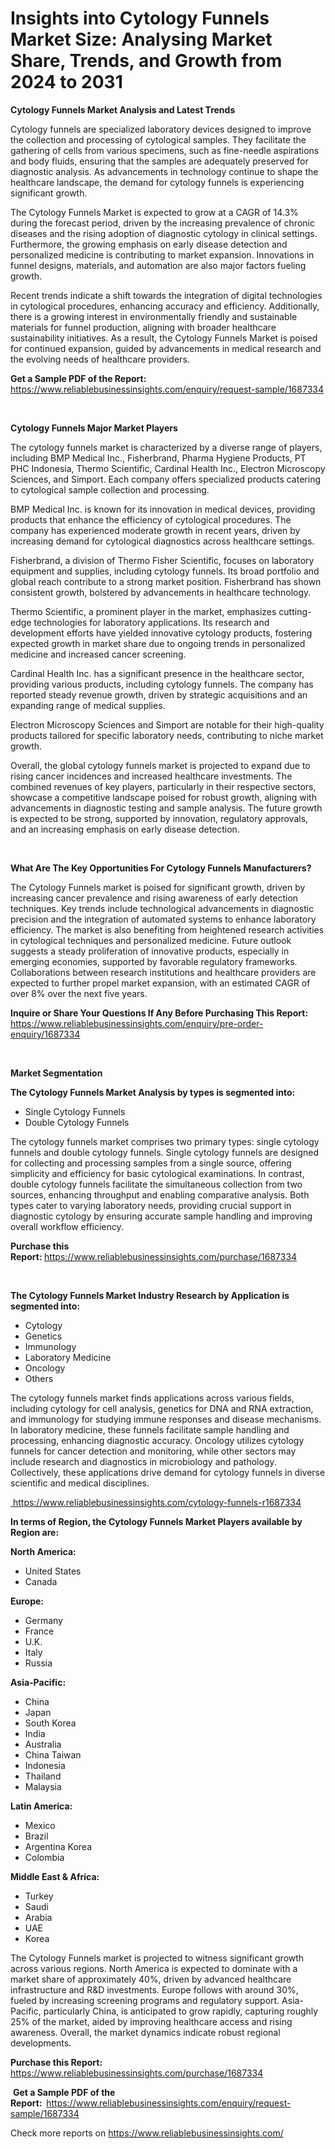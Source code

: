 <p><h1>Insights into Cytology Funnels Market Size: Analysing Market Share, Trends, and Growth from 2024 to 2031</h1></p><p><strong>Cytology Funnels Market Analysis and Latest Trends</strong></p>
<p><p>Cytology funnels are specialized laboratory devices designed to improve the collection and processing of cytological samples. They facilitate the gathering of cells from various specimens, such as fine-needle aspirations and body fluids, ensuring that the samples are adequately preserved for diagnostic analysis. As advancements in technology continue to shape the healthcare landscape, the demand for cytology funnels is experiencing significant growth.</p><p>The Cytology Funnels Market is expected to grow at a CAGR of 14.3% during the forecast period, driven by the increasing prevalence of chronic diseases and the rising adoption of diagnostic cytology in clinical settings. Furthermore, the growing emphasis on early disease detection and personalized medicine is contributing to market expansion. Innovations in funnel designs, materials, and automation are also major factors fueling growth.</p><p>Recent trends indicate a shift towards the integration of digital technologies in cytological procedures, enhancing accuracy and efficiency. Additionally, there is a growing interest in environmentally friendly and sustainable materials for funnel production, aligning with broader healthcare sustainability initiatives. As a result, the Cytology Funnels Market is poised for continued expansion, guided by advancements in medical research and the evolving needs of healthcare providers.</p></p>
<p><strong>Get a Sample PDF of the Report:&nbsp;</strong> <a href="https://www.reliablebusinessinsights.com/enquiry/request-sample/1687334?utm_campaign=101&utm_medium=2&utm_source=Github&utm_content=ia&utm_term=31122024&utm_id=cytology-funnels">https://www.reliablebusinessinsights.com/enquiry/request-sample/1687334</a></p>
<p>&nbsp;</p>
<p><strong>Cytology Funnels Major Market Players</strong></p>
<p><p>The cytology funnels market is characterized by a diverse range of players, including BMP Medical Inc., Fisherbrand, Pharma Hygiene Products, PT PHC Indonesia, Thermo Scientific, Cardinal Health Inc., Electron Microscopy Sciences, and Simport. Each company offers specialized products catering to cytological sample collection and processing.</p><p>BMP Medical Inc. is known for its innovation in medical devices, providing products that enhance the efficiency of cytological procedures. The company has experienced moderate growth in recent years, driven by increasing demand for cytological diagnostics across healthcare settings.</p><p>Fisherbrand, a division of Thermo Fisher Scientific, focuses on laboratory equipment and supplies, including cytology funnels. Its broad portfolio and global reach contribute to a strong market position. Fisherbrand has shown consistent growth, bolstered by advancements in healthcare technology.</p><p>Thermo Scientific, a prominent player in the market, emphasizes cutting-edge technologies for laboratory applications. Its research and development efforts have yielded innovative cytology products, fostering expected growth in market share due to ongoing trends in personalized medicine and increased cancer screening.</p><p>Cardinal Health Inc. has a significant presence in the healthcare sector, providing various products, including cytology funnels. The company has reported steady revenue growth, driven by strategic acquisitions and an expanding range of medical supplies.</p><p>Electron Microscopy Sciences and Simport are notable for their high-quality products tailored for specific laboratory needs, contributing to niche market growth.</p><p>Overall, the global cytology funnels market is projected to expand due to rising cancer incidences and increased healthcare investments. The combined revenues of key players, particularly in their respective sectors, showcase a competitive landscape poised for robust growth, aligning with advancements in diagnostic testing and sample analysis. The future growth is expected to be strong, supported by innovation, regulatory approvals, and an increasing emphasis on early disease detection.</p></p>
<p>&nbsp;</p>
<p><strong>What Are The Key Opportunities For Cytology Funnels Manufacturers?</strong></p>
<p><p>The Cytology Funnels market is poised for significant growth, driven by increasing cancer prevalence and rising awareness of early detection techniques. Key trends include technological advancements in diagnostic precision and the integration of automated systems to enhance laboratory efficiency. The market is also benefiting from heightened research activities in cytological techniques and personalized medicine. Future outlook suggests a steady proliferation of innovative products, especially in emerging economies, supported by favorable regulatory frameworks. Collaborations between research institutions and healthcare providers are expected to further propel market expansion, with an estimated CAGR of over 8% over the next five years.</p></p>
<p><strong>Inquire or Share Your Questions If Any Before Purchasing This Report:</strong> <a href="https://www.reliablebusinessinsights.com/enquiry/pre-order-enquiry/1687334?utm_campaign=101&utm_medium=2&utm_source=Github&utm_content=ia&utm_term=31122024&utm_id=cytology-funnels">https://www.reliablebusinessinsights.com/enquiry/pre-order-enquiry/1687334</a></p>
<p>&nbsp;</p>
<p><strong>Market Segmentation</strong></p>
<p><strong>The Cytology Funnels Market Analysis by types is segmented into:</strong></p>
<p><ul><li>Single Cytology Funnels</li><li>Double Cytology Funnels</li></ul></p>
<p><p>The cytology funnels market comprises two primary types: single cytology funnels and double cytology funnels. Single cytology funnels are designed for collecting and processing samples from a single source, offering simplicity and efficiency for basic cytological examinations. In contrast, double cytology funnels facilitate the simultaneous collection from two sources, enhancing throughput and enabling comparative analysis. Both types cater to varying laboratory needs, providing crucial support in diagnostic cytology by ensuring accurate sample handling and improving overall workflow efficiency.</p></p>
<p><strong>Purchase this Report:&nbsp;</strong><a href="https://www.reliablebusinessinsights.com/purchase/1687334?utm_campaign=101&utm_medium=2&utm_source=Github&utm_content=ia&utm_term=31122024&utm_id=cytology-funnels">https://www.reliablebusinessinsights.com/purchase/1687334</a></p>
<p>&nbsp;</p>
<p><strong>The Cytology Funnels Market Industry Research by Application is segmented into:</strong></p>
<p><ul><li>Cytology</li><li>Genetics</li><li>Immunology</li><li>Laboratory Medicine</li><li>Oncology</li><li>Others</li></ul></p>
<p><p>The cytology funnels market finds applications across various fields, including cytology for cell analysis, genetics for DNA and RNA extraction, and immunology for studying immune responses and disease mechanisms. In laboratory medicine, these funnels facilitate sample handling and processing, enhancing diagnostic accuracy. Oncology utilizes cytology funnels for cancer detection and monitoring, while other sectors may include research and diagnostics in microbiology and pathology. Collectively, these applications drive demand for cytology funnels in diverse scientific and medical disciplines.</p></p>
<p><a href="https://www.reliablebusinessinsights.com/cytology-funnels-r1687334?utm_campaign=101&utm_medium=2&utm_source=Github&utm_content=ia&utm_term=31122024&utm_id=cytology-funnels">&nbsp;https://www.reliablebusinessinsights.com/cytology-funnels-r1687334</a></p>
<p><strong>In terms of Region, the Cytology Funnels Market Players available by Region are:</strong></p>
<p>
    <p> <strong> North America: </strong>
        <ul>
            <li>United States</li>
            <li>Canada</li>
        </ul>
        </p> 
    <p> <strong> Europe: </strong>
        <ul>
            <li>Germany</li>
            <li>France</li>
            <li>U.K.</li>
            <li>Italy</li>
            <li>Russia</li>
        </ul>
        </p> 
    <p> <strong> Asia-Pacific: </strong>
        <ul>
            <li>China</li>
            <li>Japan</li>
            <li>South Korea</li>
            <li>India</li>
            <li>Australia</li>
            <li>China Taiwan</li>
            <li>Indonesia</li>
            <li>Thailand</li>
            <li>Malaysia</li>
        </ul>
        </p> 
    <p> <strong> Latin America: </strong>
        <ul>
            <li>Mexico</li>
            <li>Brazil</li>
            <li>Argentina Korea</li>
            <li>Colombia</li>
        </ul>
        </p> 
    <p> <strong> Middle East & Africa: </strong>
        <ul>
            <li>Turkey</li>
            <li>Saudi</li>
            <li>Arabia</li>
            <li>UAE</li>
            <li>Korea</li>
        </ul>
    </p>
    </p>
<p><p>The Cytology Funnels market is projected to witness significant growth across various regions. North America is expected to dominate with a market share of approximately 40%, driven by advanced healthcare infrastructure and R&D investments. Europe follows with around 30%, fueled by increasing screening programs and regulatory support. Asia-Pacific, particularly China, is anticipated to grow rapidly, capturing roughly 25% of the market, aided by improving healthcare access and rising awareness. Overall, the market dynamics indicate robust regional developments.</p></p>
<p><strong>Purchase this Report: </strong><a href="https://www.reliablebusinessinsights.com/purchase/1687334?utm_campaign=101&utm_medium=2&utm_source=Github&utm_content=ia&utm_term=31122024&utm_id=cytology-funnels">https://www.reliablebusinessinsights.com/purchase/1687334</a></p>
<p>&nbsp;<strong>Get a Sample PDF of the Report:&nbsp;&nbsp;</strong><a href="https://www.reliablebusinessinsights.com/enquiry/request-sample/1687334?utm_campaign=101&utm_medium=2&utm_source=Github&utm_content=ia&utm_term=31122024&utm_id=cytology-funnels">https://www.reliablebusinessinsights.com/enquiry/request-sample/1687334</a></p>
<p><strong></strong></p>
<p>Check more reports on <a href="https://www.reliablebusinessinsights.com/?utm_campaign=101&utm_medium=2&utm_source=Github&utm_content=ia&utm_term=31122024&utm_id=cytology-funnels">https://www.reliablebusinessinsights.com/</a></p>